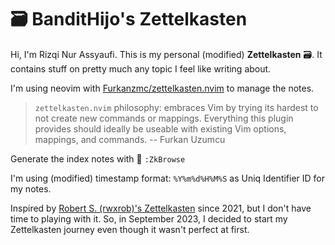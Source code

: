 # 🗃️ BanditHijo's Zettelkasten

Hi, I'm Rizqi Nur Assyaufi. This is my personal (modified) **Zettelkasten** 🗃️. It contains stuff on pretty much any topic I feel like writing about.

I'm using neovim with [Furkanzmc/zettelkasten.nvim](https://github.com/Furkanzmc/zettelkasten.nvim) to manage the notes.

> `zettelkasten.nvim` philosophy: embraces Vim by trying its hardest to not create new commands or mappings. Everything this plugin provides should ideally be useable with existing Vim options, mappings, and commands.
> -- Furkan Uzumcu

Generate the index notes with 🔖 `:ZkBrowse`

I'm using (modified) timestamp format: `%Y%m%d%H%M%S` as Uniq Identifier ID for my notes.

Inspired by [Robert S. (rwxrob)'s Zettelkasten](https://github.com/rwxrob/zet) since 2021, but I don't have time to playing with it. So, in September 2023, I decided to start my Zettelkasten journey even though it wasn't perfect at first.
